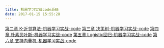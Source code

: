 ```yaml
---
title: 机器学习实战code源码
date: 2017-01-15 15:55:28
---
```

[第二章 K-近邻算法-机器学习实战-code](/blog/K-近邻算法-机器学习实战-code)
[第三章 决策树-机器学习实战-code](/blog/决策树-机器学习实战-code/)
[第四章 朴素贝叶斯-机器学习实战-code](/blog/朴素贝叶斯-机器学习实战-code)
[第五章 Logistic回归-机器学习实战-code](/blog/Logistic回归-机器学习实战-code)
[第六章 支持向量机-机器学习实战-code](/blog/支持向量机-机器学习实战-code)

<script async src="//pagead2.googlesyndication.com/pagead/js/adsbygoogle.js"></script>
<!-- blog_machinelearningcode_banner -->
<ins class="adsbygoogle"
     style="display:block"
     data-ad-client="ca-pub-4720896488551810"
     data-ad-slot="1079539086"
     data-ad-format="auto"></ins>
<script>
(adsbygoogle = window.adsbygoogle || []).push({});
</script>

